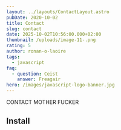 ```yaml
---
layout: ../layouts/ContactLayout.astro
pubDate: 2020-10-02
title: Contact
slug: contact
date: 2025-10-02T10:56:00.000+02:00
thumbnail: /uploads/image-11-.png
rating: 5
author: ronan-o-laoire
tags:
  - javascript
faq:
  - question: Ceist
    answer: Freagair
hero: /images/javascript-logo-banner.jpg
---
```


CONTACT MOTHER FUCKER

## Install